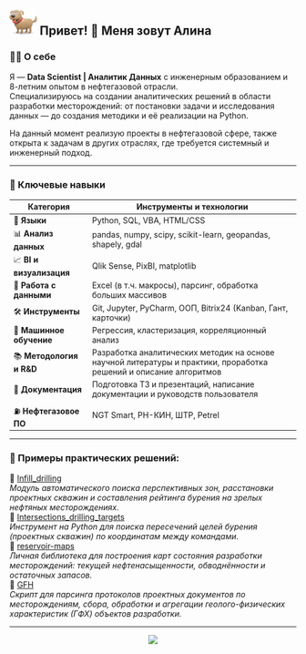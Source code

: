 ## ![dog.gif](./assets/dog.gif) Привет! 👋 Меня зовут Алина

### 🙋‍♀️ О себе
Я — **Data Scientist | Аналитик Данных** с инженерным образованием и 8-летним опытом в нефтегазовой отрасли.  
Специализируюсь на создании аналитических решений в области разработки месторождений: от постановки задачи и исследования данных
— до создания методики и её реализации на Python.

На данный момент реализую проекты в нефтегазовой сфере, также открыта к задачам в других отраслях, где требуется системный и инженерный подход.

---

### 💼 Ключевые навыки

| Категория                | Инструменты и технологии                                                                                           |
|--------------------------|--------------------------------------------------------------------------------------------------------------------|
| 🐍 **Языки**             | Python, SQL, VBA, HTML/CSS                                                                                         |
| 📊 **Анализ данных**     | pandas, numpy, scipy, scikit-learn, geopandas, shapely, gdal                                                       |
| 📈 **BI и визуализация** | Qlik Sense, PixBI, matplotlib                                                                                      |
| 📂 **Работа с данными**  | Excel (в т.ч. макросы), парсинг, обработка больших массивов                                                        |
| 🛠  **Инструменты**      | Git, Jupyter, PyCharm, ООП,  Bitrix24 (Kanban, Гант, карточки)                                                     |
| 🤖 **Машинное обучение** | Регрессия, кластеризация, корреляционный анализ                                                                    |
| 📚 **Методология и R&D** | Разработка аналитических методик на основе научной литературы и практики, проработка решений и описание алгоритмов |
| 📑 **Документация**      | Подготовка ТЗ и презентаций, написание документации и руководств пользователя                                      |
| ⛽ **Нефтегазовое ПО**    | NGT Smart, РН-КИН, ШТР, Petrel                                                                                     |

---

### 📌 Примеры практических решений:

🔹 [Infill_drilling](https://github.com/Alina-Murzakova/Infill_drilling)  
*Модуль автоматического поиска перспективных зон, расстановки проектных скважин и составления рейтинга бурения на зрелых нефтяных месторождениях.*  
🔹 [Intersections_drilling_targets](https://github.com/Alina-Murzakova/Intersections_drilling_targets)  
*Инструмент на Python для поиска пересечений целей бурения (проектных скважин) по координатам между командами.*  
🔹 [reservoir-maps](https://github.com/Alina-Murzakova/reservoir-maps)  
*Личная библиотека для построения карт состояния разработки месторождений: текущей нефтенасыщенности, обводнённости и остаточных запасов.*  
🔹 [GFH](https://github.com/Alina-Murzakova/GFH)  
*Скрипт для парсинга протоколов проектных документов по месторождениям, сбора, обработки и агрегации геолого-физических характеристик (ГФХ) объектов разработки.*  

---

<p align="center">
  <img src="https://github-readme-stats.vercel.app/api?username=Alina-Murzakova&show_icons=true&theme=dracula&rank_icon=github" />
</p>
